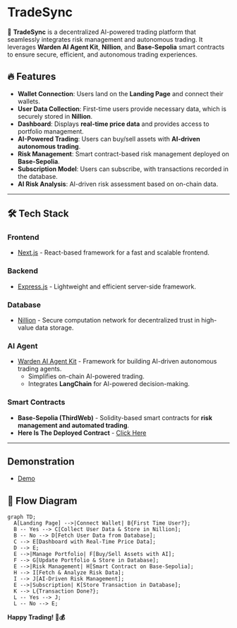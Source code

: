 # TradeSync

🚀 **TradeSync** is a decentralized AI-powered trading platform that seamlessly integrates risk management and autonomous trading. It leverages **Warden AI Agent Kit**, **Nillion**, and **Base-Sepolia** smart contracts to ensure secure, efficient, and autonomous trading experiences.

## 🔥 Features

- **Wallet Connection**: Users land on the **Landing Page** and connect their wallets.
- **User Data Collection**: First-time users provide necessary data, which is securely stored in **Nillion**.
- **Dashboard**: Displays **real-time price data** and provides access to portfolio management.
- **AI-Powered Trading**: Users can buy/sell assets with **AI-driven autonomous trading**.
- **Risk Management**: Smart contract-based risk management deployed on **Base-Sepolia**.
- **Subscription Model**: Users can subscribe, with transactions recorded in the database.
- **AI Risk Analysis**: AI-driven risk assessment based on on-chain data.

---

## 🛠️ Tech Stack

### **Frontend**  
- [Next.js](https://nextjs.org/) - React-based framework for a fast and scalable frontend.

### **Backend**  
- [Express.js](https://expressjs.com/) - Lightweight and efficient server-side framework.

### **Database**  
- [Nillion](https://docs.nillion.com/quickstart) - Secure computation network for decentralized trust in high-value data storage.

### **AI Agent**  
- [Warden AI Agent Kit](https://docs.wardenprotocol.org/) - Framework for building AI-driven autonomous trading agents.
  - Simplifies on-chain AI-powered trading.
  - Integrates **LangChain** for AI-powered decision-making.

### **Smart Contracts**  
- **Base-Sepolia (ThirdWeb)** - Solidity-based smart contracts for **risk management and automated trading**.
- **Here Is The Deployed Contract** - [Click Here](https://thirdweb.com/base-sepolia-testnet/0x8920939ebb4Bfa884aB4e93f9b1c628C286796CC)

---

## **Demonstration**
- [Demo](https://drive.google.com/file/d/1ZHsEsuUqkXO6HT5r6fJUOWMYichQQQOg/view?usp=sharing)

## 📌 Flow Diagram

```mermaid
graph TD;
  A[Landing Page] -->|Connect Wallet| B{First Time User?};
  B -- Yes --> C[Collect User Data & Store in Nillion];
  B -- No --> D[Fetch User Data from Database];
  C --> E[Dashboard with Real-Time Price Data];
  D --> E;
  E -->|Manage Portfolio| F[Buy/Sell Assets with AI];
  F --> G[Update Portfolio & Store in Database];
  E -->|Risk Management| H[Smart Contract on Base-Sepolia];
  H --> I[Fetch & Analyze Risk Data];
  I --> J[AI-Driven Risk Management];
  E -->|Subscription| K[Store Transaction in Database];
  K --> L{Transaction Done?};
  L -- Yes --> J;
  L -- No --> E;
```

**Happy Trading! 🚀💰**
